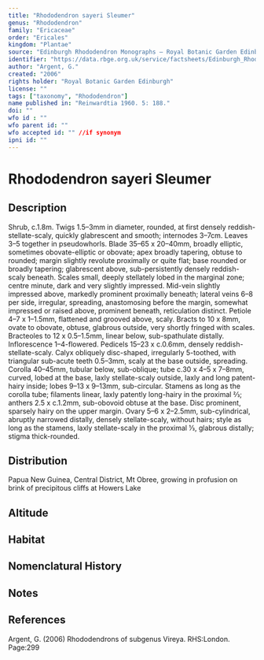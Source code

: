 ```yaml
---
title: "Rhododendron sayeri Sleumer"
genus: "Rhododendron"
family: "Ericaceae"
order: "Ericales"
kingdom: "Plantae"
source: "Edinburgh Rhododendron Monographs – Royal Botanic Garden Edinburgh"
identifier: "https://data.rbge.org.uk/service/factsheets/Edinburgh_Rhododendron_Monographs.xhtml"
author: "Argent, G."
created: "2006"
rights holder: "Royal Botanic Garden Edinburgh"
license: ""
tags: ["taxonomy", "Rhododendron"]
name published in: "Reinwardtia 1960. 5: 188."
doi: ""
wfo id : ""
wfo parent id: ""
wfo accepted id: "" //if synonym                      
ipni id: ""
---
```


                       

# Rhododendron sayeri Sleumer

## Description
Shrub, c.1.8m. Twigs 1.5–3mm in diameter, rounded, at first densely reddish-stellate-scaly, quickly glabrescent and smooth; internodes 3–7cm. Leaves 3–5 together in pseudowhorls. Blade 35–65 x 20–40mm, broadly elliptic, sometimes obovate-elliptic or obovate; apex broadly tapering, obtuse to rounded; margin slightly revolute proximally or quite flat; base rounded or broadly tapering; glabrescent above, sub-persistently densely reddish-scaly beneath. Scales small, deeply stellately lobed in the marginal zone; centre minute, dark and very slightly impressed. Mid-vein slightly impressed above, markedly prominent proximally beneath; lateral veins 6–8 per side, irregular, spreading, anastomosing before the margin, somewhat impressed or raised above, prominent beneath, reticulation distinct. Petiole 4–7 x 1–1.5mm, flattened and grooved above, scaly. Bracts to 10 x 8mm, ovate to obovate, obtuse, glabrous outside, very shortly fringed with scales. Bracteoles to 12 x 0.5–1.5mm, linear below, sub-spathulate distally. Inflorescence 1–4-flowered. Pedicels 15–23 x c.0.6mm, densely reddish-stellate-scaly. Calyx obliquely disc-shaped, irregularly 5-toothed, with triangular sub-acute teeth 0.5–3mm, scaly at the base outside, spreading. Corolla 40–45mm, tubular below, sub-oblique; tube c.30 x 4–5 x 7–8mm, curved, lobed at the base, laxly stellate-scaly outside, laxly and long patent-hairy inside; lobes 9–13 x 9–13mm, sub-circular. Stamens as long as the corolla tube; filaments linear, laxly patently long-hairy in the proxi­mal 2⁄3; anthers 2.5 x c.1.2mm, sub-obovoid obtuse at the base. Disc prominent, sparsely hairy on the upper margin. Ovary 5–6 x 2–2.5mm, sub-cylindrical, abruptly narrowed distally, densely stellate-scaly, without hairs; style as long as the stamens, laxly stellate-scaly in the proximal 1⁄3, glabrous distally; stigma thick-rounded.

## Distribution
Papua New Guinea, Central District, Mt Obree, growing in profusion on brink of precipitous cliffs at Howers Lake

## Altitude


## Habitat


## Nomenclatural History

                       
## Notes


## References

Argent, G. (2006) Rhododendrons of subgenus Vireya. RHS:London. Page:299
